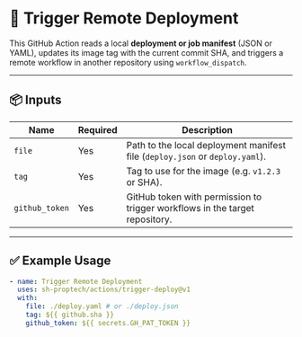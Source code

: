 # 🚀 Trigger Remote Deployment

This GitHub Action reads a local **deployment or job manifest** (JSON or YAML), updates its image tag with the current commit SHA, and triggers a remote workflow in another repository using `workflow_dispatch`.

---

## 📦 Inputs

| Name           | Required | Description                                                                  |
| -------------- | -------- | ---------------------------------------------------------------------------- |
| `file`         | Yes      | Path to the local deployment manifest file (`deploy.json` or `deploy.yaml`). |
| `tag`          | Yes      | Tag to use for the image (e.g. `v1.2.3` or SHA).                             |
| `github_token` | Yes      | GitHub token with permission to trigger workflows in the target repository.  |

---

## ✅ Example Usage

```yaml
- name: Trigger Remote Deployment
  uses: sh-proptech/actions/trigger-deploy@v1
  with:
    file: ./deploy.yaml # or ./deploy.json
    tag: ${{ github.sha }}
    github_token: ${{ secrets.GH_PAT_TOKEN }}
```
